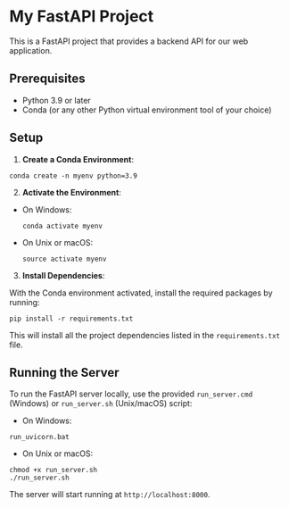 # My FastAPI Project

This is a FastAPI project that provides a backend API for our web application.

## Prerequisites

- Python 3.9 or later
- Conda (or any other Python virtual environment tool of your choice)

## Setup

1. **Create a Conda Environment**:

```
conda create -n myenv python=3.9
```

2. **Activate the Environment**:

- On Windows:
  ```
  conda activate myenv
  ```

- On Unix or macOS:
  ```
  source activate myenv
  ```

3. **Install Dependencies**:

With the Conda environment activated, install the required packages by running:

```
pip install -r requirements.txt
```

This will install all the project dependencies listed in the `requirements.txt` file.

## Running the Server

To run the FastAPI server locally, use the provided `run_server.cmd` (Windows) or `run_server.sh` (Unix/macOS) script:

- On Windows:
```
run_uvicorn.bat
```

- On Unix or macOS:
```
chmod +x run_server.sh
./run_server.sh
```

The server will start running at `http://localhost:8000`.
